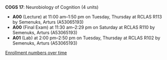 **COGS 17**: Neurobiology of Cognition (4 units)

- **A00** (Lecture) at 11:00 am–1:50 pm on Tuesday, Thursday at RCLAS R113 by Semenuks, Arturs (A53065193)
- **A00** (Final Exam) at 11:30 am–2:29 pm on Saturday at RCLAS R110 by Semenuks, Arturs (A53065193)
- **A01** (Lab) at 2:00 pm–2:50 pm on Tuesday, Thursday at RCLAS R102 by Semenuks, Arturs (A53065193)

[Enrollment numbers over time](./COGS17.tsv)
